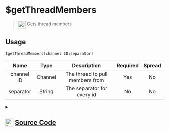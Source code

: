 # $getThreadMembers
> <img align="top" src="https://upload.wikimedia.org/wikipedia/commons/thumb/e/e4/Infobox_info_icon.svg/160px-Infobox_info_icon.svg.png?20150409153300" alt="image" width="25" height="auto"> Gets thread members
## Usage
```
$getThreadMembers[channel ID;separator]
```
| Name | Type | Description | Required | Spread
| :---: | :---: | :---: | :---: | :---: |
channel ID | Channel | The thread to pull members from | Yes | No
separator | String | The separator for every id | No | No
<details>
<summary>
    
## <img align="top" src="https://cdn4.iconfinder.com/data/icons/iconsimple-logotypes/512/github-512.png" alt="image" width="25" height="auto">  [Source Code](https://github.com/tryforge/ForgeScript-V2/blob/main/src/native/getThreadMembers.ts)
    
</summary>
    
```ts
import { BaseChannel, ThreadChannel } from "discord.js"
import { ArgType, NativeFunction, Return } from "../structures"
import noop from "../functions/noop"

export default new NativeFunction({
    name: "$getThreadMembers",
    description: "Gets thread members",
    brackets: true,
    unwrap: true,
    args: [
        {
            name: "channel ID",
            description: "The thread to pull members from",
            rest: false,
            required: true,
            type: ArgType.Channel,
            check: (i: BaseChannel) => i.isThread()
        },
        {
            name: "separator",
            description: "The separator for every id",
            rest: false,
            type: ArgType.String
        }
    ],
    async execute(ctx, [ channel, sep ]) {
        const thread = channel as ThreadChannel

        const success = await thread.members.fetch().catch(noop)

        return Return.success(
            success && success.size ? success.map(x => x.id).join(sep || ", ") : undefined
        )
    },
})
```
    
</details>